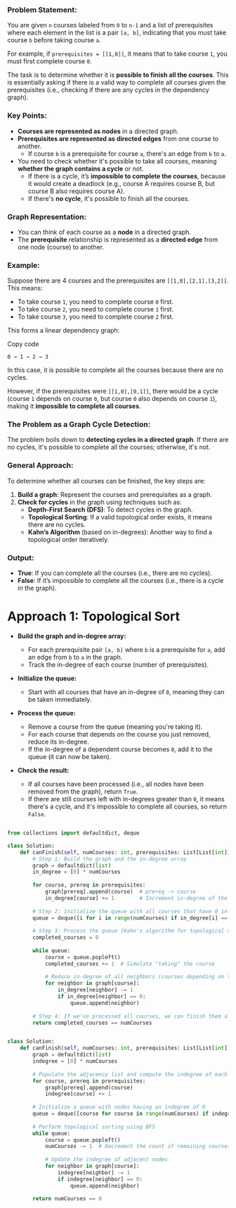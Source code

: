 
### Problem Statement:

You are given `n` courses labeled from `0` to `n-1` and a list of prerequisites where each element in the list is a pair `[a, b]`, indicating that you must take course `b` before taking course `a`.

For example, if `prerequisites = [[1,0]]`, it means that to take course `1`, you must first complete course `0`.

The task is to determine whether it is **possible to finish all the courses**. This is essentially asking if there is a valid way to complete all courses given the prerequisites (i.e., checking if there are any cycles in the dependency graph).

### Key Points:

- **Courses are represented as nodes** in a directed graph.
- **Prerequisites are represented as directed edges** from one course to another.
    - If course `b` is a prerequisite for course `a`, there's an edge from `b` to `a`.
- You need to check whether it's possible to take all courses, meaning **whether the graph contains a cycle** or not.
    - If there is a cycle, it’s **impossible to complete the courses**, because it would create a deadlock (e.g., course A requires course B, but course B also requires course A).
    - If there's **no cycle**, it's possible to finish all the courses.

### Graph Representation:

- You can think of each course as a **node** in a directed graph.
- The **prerequisite** relationship is represented as a **directed edge** from one node (course) to another.

### Example:

Suppose there are 4 courses and the prerequisites are `[[1,0],[2,1],[3,2]]`. This means:

- To take course `1`, you need to complete course `0` first.
- To take course `2`, you need to complete course `1` first.
- To take course `3`, you need to complete course `2` first.

This forms a linear dependency graph:

Copy code

`0 → 1 → 2 → 3`

In this case, it is possible to complete all the courses because there are no cycles.

However, if the prerequisites were `[[1,0],[0,1]]`, there would be a cycle (course `1` depends on course `0`, but course `0` also depends on course `1`), making it **impossible to complete all courses**.

### The Problem as a Graph Cycle Detection:

The problem boils down to **detecting cycles in a directed graph**. If there are no cycles, it's possible to complete all the courses; otherwise, it's not.

### General Approach:

To determine whether all courses can be finished, the key steps are:

1. **Build a graph**: Represent the courses and prerequisites as a graph.
2. **Check for cycles** in the graph using techniques such as:
    - **Depth-First Search (DFS)**: To detect cycles in the graph.
    - **Topological Sorting**: If a valid topological order exists, it means there are no cycles.
    - **Kahn’s Algorithm** (based on in-degrees): Another way to find a topological order iteratively.

### Output:

- **True**: If you can complete all the courses (i.e., there are no cycles).
- **False**: If it’s impossible to complete all the courses (i.e., there is a cycle in the graph).

# Approach 1: Topological Sort

- **Build the graph and in-degree array:**
    
    - For each prerequisite pair `[a, b]` where `b` is a prerequisite for `a`, add an edge from `b` to `a` in the graph.
    - Track the in-degree of each course (number of prerequisites).
- **Initialize the queue:**
    
    - Start with all courses that have an in-degree of `0`, meaning they can be taken immediately.
- **Process the queue:**
    
    - Remove a course from the queue (meaning you're taking it).
    - For each course that depends on the course you just removed, reduce its in-degree.
    - If the in-degree of a dependent course becomes `0`, add it to the queue (it can now be taken).
- **Check the result:**
    
    - If all courses have been processed (i.e., all nodes have been removed from the graph), return `True`.
    - If there are still courses left with in-degrees greater than `0`, it means there's a cycle, and it's impossible to complete all courses, so return `False`.


```python

from collections import defaultdict, deque

class Solution:
    def canFinish(self, numCourses: int, prerequisites: List[List[int]]) -> bool:
        # Step 1: Build the graph and the in-degree array
        graph = defaultdict(list)
        in_degree = [0] * numCourses
        
        for course, prereq in prerequisites:
            graph[prereq].append(course)  # prereq -> course
            in_degree[course] += 1        # Increment in-degree of the course
        
        # Step 2: Initialize the queue with all courses that have 0 in-degree
        queue = deque([i for i in range(numCourses) if in_degree[i] == 0])
        
        # Step 3: Process the queue (Kahn's algorithm for topological sorting)
        completed_courses = 0
        
        while queue:
            course = queue.popleft()
            completed_courses += 1  # Simulate "taking" the course
            
            # Reduce in-degree of all neighbors (courses depending on this course)
            for neighbor in graph[course]:
                in_degree[neighbor] -= 1
                if in_degree[neighbor] == 0:
                    queue.append(neighbor)
        
        # Step 4: If we've processed all courses, we can finish them all
        return completed_courses == numCourses


```

```python

class Solution:
    def canFinish(self, numCourses: int, prerequisites: List[List[int]]) -> bool:
        graph = defaultdict(list)
        indegree = [0] * numCourses
        
        # Populate the adjacency list and compute the indegree of each node
        for course, prereq in prerequisites:
            graph[prereq].append(course)
            indegree[course] += 1
        
        # Initialize a queue with nodes having an indegree of 0
        queue = deque([course for course in range(numCourses) if indegree[course] == 0])
        
        # Perform topological sorting using BFS
        while queue:
            course = queue.popleft()
            numCourses -= 1  # Decrement the count of remaining courses
            
            # Update the indegree of adjacent nodes
            for neighbor in graph[course]:
                indegree[neighbor] -= 1
                if indegree[neighbor] == 0:
                    queue.append(neighbor)
           
        return numCourses == 0
                
                
        
```
